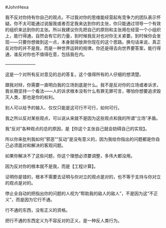 #JohnHexa 

我不反对你持有你自己的观点。不过我对你的思维能经营起有竞争力的团队表示怀疑。你不太可能通过说服我或者否定我来达到你的主张，你只能通过领导一个有效的组织来达到你的主张。所以我建议你先把自己的原则和主张用在经营一个小组织上，能行得通，自然会有它的力量，到时候我反对也对你无关紧要。到时候你会发现——只要你想做到这一点，本身就得放弃你现在的这个思路。换句话来说，真正反对你的并不是我，而是一种世界运转的规律。你还是得去向世界要答案，能行得通，谁反对你也不值得在意，包括我在内。

  

———————

  

这是一个对所有反对意见的总的答复。这个值得所有的人仔细的想清楚。

  

跟我对辩，你需要一直明白我的立场到底是什么。我不是反对你的立场或者诉求，我长期坚持一个看法——人的诉求根本没有什么有罪无罪可言，哪怕你想要追求毁灭人类，那也是你的权利。

  

别人可以给予的输入、仅仅只能是这可行不可行，如何可行。

  

我之所以反对某些观点，可以说从来就不是因为这些观点和我的所谓“立场”矛盾。

  

我“反对”各种观点的总的原因，是【你这个主张自己就会妨碍自己的实现】。

  

所以你来批判我如何“邪恶”“反动”是没有意义的，因为我给你指出的问题都是你自己必须面对和解决的客观问题。

  

如果你解决不了这些问题，你这个理想必须要调整，多伟大都没用。

  

因为反对你的根本就不是我，而是【工程计算】。

  

证明你是错的，根本不需要去证明与你对立的观点是对的，也不等于支持与你对立的观点是对的。

  

停止全自动的把指出你的问题的人视为“帮助我的敌人的敌人”，不是因为这“不正义”，而是因为它行不通。

  

行不通的东西，没有正义的资格。

  

把行不通的东西定义为不容反对的正义，是一种反人类行为。